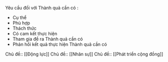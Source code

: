 Yêu cầu đối với Thành quả cần có :

- Cụ thể
- Phù hợp
- Thách thức
- Có cam kết thực hiện
- Tham gia đề ra Thành quả cần có
- Phản hồi kết quả thực hiện Thành quả cần có

Chủ đề:: [[Động lực]]
Chủ đề:: [[Nhân sự]]
Chủ đề:: [[Phát triển cộng đồng]]